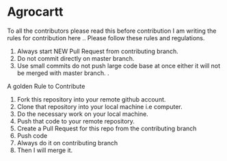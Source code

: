 # Agrocartt
To all the contributors please read this before contribution 
I am writing the rules for contribution here ..
Please follow these rules and regulations.
1. Always start NEW Pull Request from contributing branch.
2. Do not commit directly on master branch.
3. Use small commits do not push large code base at once either it will not be merged with master branch.
.

A golden Rule to Contribute 

1. Fork this repository into your remote github account.
2. Clone that repository into your local machine i.e computer.
3. Do the necessary work on your local machine.
4. Push that code to your remote repository.
5. Create a Pull Request for this repo from the contributing branch 
6. Push code
7. Always do it on contributing branch
8. Then I will merge it. 
